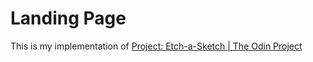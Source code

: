 # Landing Page
This is my implementation of [Project: Etch-a-Sketch  | The Odin Project](https://www.theodinproject.com/lessons/foundations-etch-a-sketch)